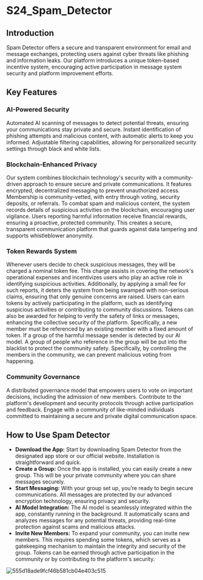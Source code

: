 # S24_Spam_Detector

## Introduction
Spam Detector offers a secure and transparent environment for email and message exchanges, protecting users against cyber threats like phishing and information leaks. Our platform introduces a unique token-based incentive system, encouraging active participation in message system security and platform improvement efforts.

## Key Features

### AI-Powered Security

Automated AI scanning of messages to detect potential threats, ensuring your communications stay private and secure. Instant identification of phishing attempts and malicious content, with automatic alerts to keep you informed. Adjustable filtering capabilities, allowing for personalized security settings through black and white lists.

### Blockchain-Enhanced Privacy

Our system combines blockchain technology's security with a community-driven approach to ensure secure and private communications. It features encrypted, decentralized messaging to prevent unauthorized access. Membership is community-vetted, with entry through voting, security deposits, or referrals. To combat spam and malicious content, the system records details of suspicious activities on the blockchain, encouraging user vigilance. Users reporting harmful information receive financial rewards, ensuring a proactive, protected community. This creates a secure, transparent communication platform that guards against data tampering and supports whistleblower anonymity.

### Token Rewards System

Whenever users decide to check suspicious messages, they will be charged a nominal token fee. This charge assists in covering the network's operational expenses and incentivizes users who play an active role in identifying suspicious activities. Additionally, by applying a small fee for such reports, it deters the system from being swamped with non-serious claims, ensuring that only genuine concerns are raised.
Users can earn tokens by actively participating in the platform, such as identifying suspicious activities or contributing to community discussions. Tokens can also be awarded for helping to verify the safety of links or messages, enhancing the collective security of the platform. Specifically, a new member must be referenced by an existing member with a fixed amount of token. If a group of the harmful message sender is detected by our Al model. A group of people who reference in the group will be put into the blacklist to protect the community safety. Specifically, by controlling the members in the community, we can prevent malicious voting from happening. 

### Community Governance

A distributed governance model that empowers users to vote on important decisions, including the admission of new members. Contribute to the platform's development and security protocols through active participation and feedback. Engage with a community of like-minded individuals committed to maintaining a secure and private digital communication space.

## How to Use Spam Detector

- **Download the App:** Start by downloading Spam Detector from the designated app store or our official website. Installation is straightforward and quick.
- **Create a Group:** Once the app is installed, you can easily create a new group. This will be your private community where you can share messages securely.
- **Start Messaging:** With your group set up, you’re ready to begin secure communications. All messages are protected by our advanced encryption technology, ensuring privacy and security.
- **AI Model Integration:** The AI model is seamlessly integrated within the app, constantly running in the background. It automatically scans and analyzes messages for any potential threats, providing real-time protection against scams and malicious attacks.
- **Invite New Members:** To expand your community, you can invite new members. This requires spending some tokens, which serves as a gatekeeping mechanism to maintain the integrity and security of the group. Tokens can be earned through active participation in the community or by contributing to the platform's security.

  
![555d18ade9fcf46b581cb04e403c515](https://github.com/AI-and-Blockchain/S24_Spam_Detector/assets/83390795/5be6dc4e-ebbd-447f-b1d9-cd4d6370e506)
